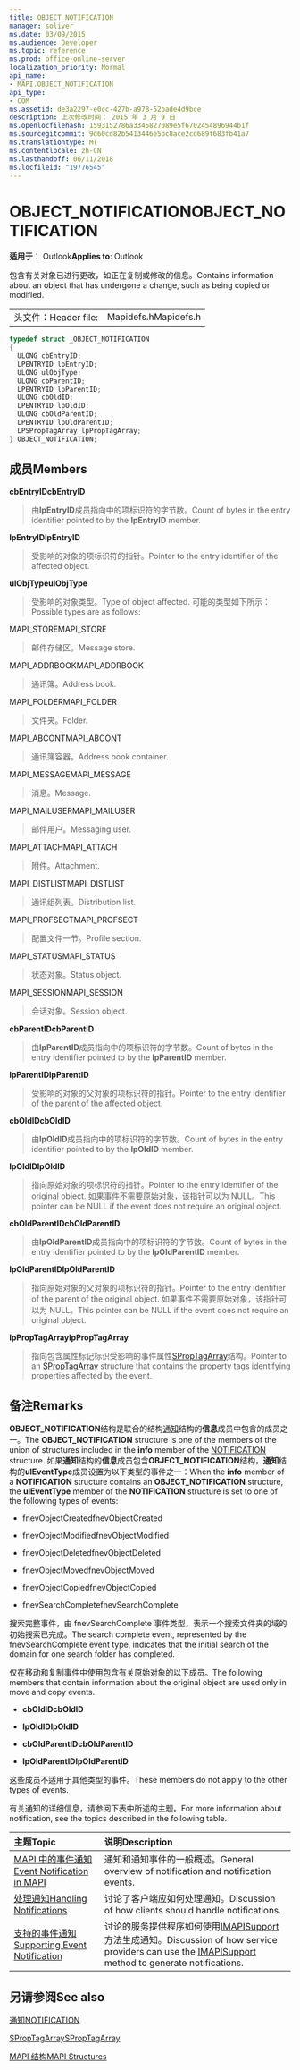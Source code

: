 ```yaml
---
title: OBJECT_NOTIFICATION
manager: soliver
ms.date: 03/09/2015
ms.audience: Developer
ms.topic: reference
ms.prod: office-online-server
localization_priority: Normal
api_name:
- MAPI.OBJECT_NOTIFICATION
api_type:
- COM
ms.assetid: de3a2297-e0cc-427b-a978-52bade4d9bce
description: 上次修改时间： 2015 年 3 月 9 日
ms.openlocfilehash: 1593152786a3345827089e5f6702454896944b1f
ms.sourcegitcommit: 9d60cd82b5413446e5bc8ace2cd689f683fb41a7
ms.translationtype: MT
ms.contentlocale: zh-CN
ms.lasthandoff: 06/11/2018
ms.locfileid: "19776545"
---
```

# <a name="objectnotification"></a><span data-ttu-id="82951-103">OBJECT_NOTIFICATION</span><span class="sxs-lookup"><span data-stu-id="82951-103">OBJECT_NOTIFICATION</span></span>

  
  
<span data-ttu-id="82951-104">**适用于**： Outlook</span><span class="sxs-lookup"><span data-stu-id="82951-104">**Applies to**: Outlook</span></span> 
  
<span data-ttu-id="82951-105">包含有关对象已进行更改，如正在复制或修改的信息。</span><span class="sxs-lookup"><span data-stu-id="82951-105">Contains information about an object that has undergone a change, such as being copied or modified.</span></span>
  
|||
|:-----|:-----|
|<span data-ttu-id="82951-106">头文件：</span><span class="sxs-lookup"><span data-stu-id="82951-106">Header file:</span></span>  <br/> |<span data-ttu-id="82951-107">Mapidefs.h</span><span class="sxs-lookup"><span data-stu-id="82951-107">Mapidefs.h</span></span>  <br/> |
   
```cpp
typedef struct _OBJECT_NOTIFICATION
{
  ULONG cbEntryID;
  LPENTRYID lpEntryID;
  ULONG ulObjType;
  ULONG cbParentID;
  LPENTRYID lpParentID;
  ULONG cbOldID;
  LPENTRYID lpOldID;
  ULONG cbOldParentID;
  LPENTRYID lpOldParentID;
  LPSPropTagArray lpPropTagArray;
} OBJECT_NOTIFICATION;

```

## <a name="members"></a><span data-ttu-id="82951-108">成员</span><span class="sxs-lookup"><span data-stu-id="82951-108">Members</span></span>

 <span data-ttu-id="82951-109">**cbEntryID**</span><span class="sxs-lookup"><span data-stu-id="82951-109">**cbEntryID**</span></span>
  
> <span data-ttu-id="82951-110">由**lpEntryID**成员指向中的项标识符的字节数。</span><span class="sxs-lookup"><span data-stu-id="82951-110">Count of bytes in the entry identifier pointed to by the **lpEntryID** member.</span></span> 
    
 <span data-ttu-id="82951-111">**lpEntryID**</span><span class="sxs-lookup"><span data-stu-id="82951-111">**lpEntryID**</span></span>
  
> <span data-ttu-id="82951-112">受影响的对象的项标识符的指针。</span><span class="sxs-lookup"><span data-stu-id="82951-112">Pointer to the entry identifier of the affected object.</span></span>
    
 <span data-ttu-id="82951-113">**ulObjType**</span><span class="sxs-lookup"><span data-stu-id="82951-113">**ulObjType**</span></span>
  
> <span data-ttu-id="82951-114">受影响的对象类型。</span><span class="sxs-lookup"><span data-stu-id="82951-114">Type of object affected.</span></span> <span data-ttu-id="82951-115">可能的类型如下所示：</span><span class="sxs-lookup"><span data-stu-id="82951-115">Possible types are as follows:</span></span>
    
<span data-ttu-id="82951-116">MAPI_STORE</span><span class="sxs-lookup"><span data-stu-id="82951-116">MAPI_STORE</span></span> 
  
> <span data-ttu-id="82951-117">邮件存储区。</span><span class="sxs-lookup"><span data-stu-id="82951-117">Message store.</span></span> 
    
<span data-ttu-id="82951-118">MAPI_ADDRBOOK</span><span class="sxs-lookup"><span data-stu-id="82951-118">MAPI_ADDRBOOK</span></span> 
  
> <span data-ttu-id="82951-119">通讯簿。</span><span class="sxs-lookup"><span data-stu-id="82951-119">Address book.</span></span> 
    
<span data-ttu-id="82951-120">MAPI_FOLDER</span><span class="sxs-lookup"><span data-stu-id="82951-120">MAPI_FOLDER</span></span> 
  
> <span data-ttu-id="82951-121">文件夹。</span><span class="sxs-lookup"><span data-stu-id="82951-121">Folder.</span></span>
    
<span data-ttu-id="82951-122">MAPI_ABCONT</span><span class="sxs-lookup"><span data-stu-id="82951-122">MAPI_ABCONT</span></span> 
  
> <span data-ttu-id="82951-123">通讯簿容器。</span><span class="sxs-lookup"><span data-stu-id="82951-123">Address book container.</span></span>
    
<span data-ttu-id="82951-124">MAPI_MESSAGE</span><span class="sxs-lookup"><span data-stu-id="82951-124">MAPI_MESSAGE</span></span> 
  
> <span data-ttu-id="82951-125">消息。</span><span class="sxs-lookup"><span data-stu-id="82951-125">Message.</span></span>
    
<span data-ttu-id="82951-126">MAPI_MAILUSER</span><span class="sxs-lookup"><span data-stu-id="82951-126">MAPI_MAILUSER</span></span> 
  
> <span data-ttu-id="82951-127">邮件用户。</span><span class="sxs-lookup"><span data-stu-id="82951-127">Messaging user.</span></span>
    
<span data-ttu-id="82951-128">MAPI_ATTACH</span><span class="sxs-lookup"><span data-stu-id="82951-128">MAPI_ATTACH</span></span> 
  
> <span data-ttu-id="82951-129">附件。</span><span class="sxs-lookup"><span data-stu-id="82951-129">Attachment.</span></span>
    
<span data-ttu-id="82951-130">MAPI_DISTLIST</span><span class="sxs-lookup"><span data-stu-id="82951-130">MAPI_DISTLIST</span></span> 
  
> <span data-ttu-id="82951-131">通讯组列表。</span><span class="sxs-lookup"><span data-stu-id="82951-131">Distribution list.</span></span>
    
<span data-ttu-id="82951-132">MAPI_PROFSECT</span><span class="sxs-lookup"><span data-stu-id="82951-132">MAPI_PROFSECT</span></span> 
  
> <span data-ttu-id="82951-133">配置文件一节。</span><span class="sxs-lookup"><span data-stu-id="82951-133">Profile section.</span></span>
    
<span data-ttu-id="82951-134">MAPI_STATUS</span><span class="sxs-lookup"><span data-stu-id="82951-134">MAPI_STATUS</span></span> 
  
> <span data-ttu-id="82951-135">状态对象。</span><span class="sxs-lookup"><span data-stu-id="82951-135">Status object.</span></span>
    
<span data-ttu-id="82951-136">MAPI_SESSION</span><span class="sxs-lookup"><span data-stu-id="82951-136">MAPI_SESSION</span></span> 
  
> <span data-ttu-id="82951-137">会话对象。</span><span class="sxs-lookup"><span data-stu-id="82951-137">Session object.</span></span>
    
 <span data-ttu-id="82951-138">**cbParentID**</span><span class="sxs-lookup"><span data-stu-id="82951-138">**cbParentID**</span></span>
  
> <span data-ttu-id="82951-139">由**lpParentID**成员指向中的项标识符的字节数。</span><span class="sxs-lookup"><span data-stu-id="82951-139">Count of bytes in the entry identifier pointed to by the **lpParentID** member.</span></span> 
    
 <span data-ttu-id="82951-140">**lpParentID**</span><span class="sxs-lookup"><span data-stu-id="82951-140">**lpParentID**</span></span>
  
> <span data-ttu-id="82951-141">受影响的对象的父对象的项标识符的指针。</span><span class="sxs-lookup"><span data-stu-id="82951-141">Pointer to the entry identifier of the parent of the affected object.</span></span>
    
 <span data-ttu-id="82951-142">**cbOldID**</span><span class="sxs-lookup"><span data-stu-id="82951-142">**cbOldID**</span></span>
  
> <span data-ttu-id="82951-143">由**lpOldID**成员指向中的项标识符的字节数。</span><span class="sxs-lookup"><span data-stu-id="82951-143">Count of bytes in the entry identifier pointed to by the **lpOldID** member.</span></span> 
    
 <span data-ttu-id="82951-144">**lpOldID**</span><span class="sxs-lookup"><span data-stu-id="82951-144">**lpOldID**</span></span>
  
> <span data-ttu-id="82951-145">指向原始对象的项标识符的指针。</span><span class="sxs-lookup"><span data-stu-id="82951-145">Pointer to the entry identifier of the original object.</span></span> <span data-ttu-id="82951-146">如果事件不需要原始对象，该指针可以为 NULL。</span><span class="sxs-lookup"><span data-stu-id="82951-146">This pointer can be NULL if the event does not require an original object.</span></span>
    
 <span data-ttu-id="82951-147">**cbOldParentID**</span><span class="sxs-lookup"><span data-stu-id="82951-147">**cbOldParentID**</span></span>
  
> <span data-ttu-id="82951-148">由**lpOldParentID**成员指向中的项标识符的字节数。</span><span class="sxs-lookup"><span data-stu-id="82951-148">Count of bytes in the entry identifier pointed to by the **lpOldParentID** member.</span></span> 
    
 <span data-ttu-id="82951-149">**lpOldParentID**</span><span class="sxs-lookup"><span data-stu-id="82951-149">**lpOldParentID**</span></span>
  
> <span data-ttu-id="82951-150">指向原始对象的父对象的项标识符的指针。</span><span class="sxs-lookup"><span data-stu-id="82951-150">Pointer to the entry identifier of the parent of the original object.</span></span> <span data-ttu-id="82951-151">如果事件不需要原始对象，该指针可以为 NULL。</span><span class="sxs-lookup"><span data-stu-id="82951-151">This pointer can be NULL if the event does not require an original object.</span></span>
    
 <span data-ttu-id="82951-152">**lpPropTagArray**</span><span class="sxs-lookup"><span data-stu-id="82951-152">**lpPropTagArray**</span></span>
  
> <span data-ttu-id="82951-153">指向包含属性标记标识受影响的事件属性[SPropTagArray](sproptagarray.md)结构。</span><span class="sxs-lookup"><span data-stu-id="82951-153">Pointer to an [SPropTagArray](sproptagarray.md) structure that contains the property tags identifying properties affected by the event.</span></span> 
    
## <a name="remarks"></a><span data-ttu-id="82951-154">备注</span><span class="sxs-lookup"><span data-stu-id="82951-154">Remarks</span></span>

<span data-ttu-id="82951-155">**OBJECT_NOTIFICATION**结构是联合的结构[通知](notification.md)结构的**信息**成员中包含的成员之一。</span><span class="sxs-lookup"><span data-stu-id="82951-155">The **OBJECT_NOTIFICATION** structure is one of the members of the union of structures included in the **info** member of the [NOTIFICATION](notification.md) structure.</span></span> <span data-ttu-id="82951-156">如果**通知**结构的**信息**成员包含**OBJECT_NOTIFICATION**结构，**通知**结构的**ulEventType**成员设置为以下类型的事件之一：</span><span class="sxs-lookup"><span data-stu-id="82951-156">When the **info** member of a **NOTIFICATION** structure contains an **OBJECT_NOTIFICATION** structure, the **ulEventType** member of the **NOTIFICATION** structure is set to one of the following types of events:</span></span> 
  
- <span data-ttu-id="82951-157">fnevObjectCreated</span><span class="sxs-lookup"><span data-stu-id="82951-157">fnevObjectCreated</span></span>
    
- <span data-ttu-id="82951-158">fnevObjectModified</span><span class="sxs-lookup"><span data-stu-id="82951-158">fnevObjectModified</span></span>
    
- <span data-ttu-id="82951-159">fnevObjectDeleted</span><span class="sxs-lookup"><span data-stu-id="82951-159">fnevObjectDeleted</span></span>
    
- <span data-ttu-id="82951-160">fnevObjectMoved</span><span class="sxs-lookup"><span data-stu-id="82951-160">fnevObjectMoved</span></span>
    
- <span data-ttu-id="82951-161">fnevObjectCopied</span><span class="sxs-lookup"><span data-stu-id="82951-161">fnevObjectCopied</span></span>
    
- <span data-ttu-id="82951-162">fnevSearchComplete</span><span class="sxs-lookup"><span data-stu-id="82951-162">fnevSearchComplete</span></span>
    
<span data-ttu-id="82951-163">搜索完整事件，由 fnevSearchComplete 事件类型，表示一个搜索文件夹的域的初始搜索已完成。</span><span class="sxs-lookup"><span data-stu-id="82951-163">The search complete event, represented by the fnevSearchComplete event type, indicates that the initial search of the domain for one search folder has completed.</span></span>
  
<span data-ttu-id="82951-164">仅在移动和复制事件中使用包含有关原始对象的以下成员。</span><span class="sxs-lookup"><span data-stu-id="82951-164">The following members that contain information about the original object are used only in move and copy events.</span></span> 
  
- <span data-ttu-id="82951-165">**cbOldID**</span><span class="sxs-lookup"><span data-stu-id="82951-165">**cbOldID**</span></span>
    
- <span data-ttu-id="82951-166">**lpOldID**</span><span class="sxs-lookup"><span data-stu-id="82951-166">**lpOldID**</span></span>
    
- <span data-ttu-id="82951-167">**cbOldParentID**</span><span class="sxs-lookup"><span data-stu-id="82951-167">**cbOldParentID**</span></span>
    
- <span data-ttu-id="82951-168">**lpOldParentID**</span><span class="sxs-lookup"><span data-stu-id="82951-168">**lpOldParentID**</span></span>
    
<span data-ttu-id="82951-169">这些成员不适用于其他类型的事件。</span><span class="sxs-lookup"><span data-stu-id="82951-169">These members do not apply to the other types of events.</span></span>
  
<span data-ttu-id="82951-170">有关通知的详细信息，请参阅下表中所述的主题。</span><span class="sxs-lookup"><span data-stu-id="82951-170">For more information about notification, see the topics described in the following table.</span></span>
  
|<span data-ttu-id="82951-171">**主题**</span><span class="sxs-lookup"><span data-stu-id="82951-171">**Topic**</span></span>|<span data-ttu-id="82951-172">**说明**</span><span class="sxs-lookup"><span data-stu-id="82951-172">**Description**</span></span>|
|:-----|:-----|
|[<span data-ttu-id="82951-173">MAPI 中的事件通知</span><span class="sxs-lookup"><span data-stu-id="82951-173">Event Notification in MAPI</span></span>](event-notification-in-mapi.md) <br/> |<span data-ttu-id="82951-174">通知和通知事件的一般概述。</span><span class="sxs-lookup"><span data-stu-id="82951-174">General overview of notification and notification events.</span></span>  <br/> |
|[<span data-ttu-id="82951-175">处理通知</span><span class="sxs-lookup"><span data-stu-id="82951-175">Handling Notifications</span></span>](handling-notifications.md) <br/> |<span data-ttu-id="82951-176">讨论了客户端应如何处理通知。</span><span class="sxs-lookup"><span data-stu-id="82951-176">Discussion of how clients should handle notifications.</span></span>  <br/> |
|[<span data-ttu-id="82951-177">支持的事件通知</span><span class="sxs-lookup"><span data-stu-id="82951-177">Supporting Event Notification</span></span>](supporting-event-notification.md) <br/> |<span data-ttu-id="82951-178">讨论的服务提供程序如何使用[IMAPISupport](imapisupportiunknown.md)方法生成通知。</span><span class="sxs-lookup"><span data-stu-id="82951-178">Discussion of how service providers can use the [IMAPISupport](imapisupportiunknown.md) method to generate notifications.</span></span>  <br/> |
   
## <a name="see-also"></a><span data-ttu-id="82951-179">另请参阅</span><span class="sxs-lookup"><span data-stu-id="82951-179">See also</span></span>



[<span data-ttu-id="82951-180">通知</span><span class="sxs-lookup"><span data-stu-id="82951-180">NOTIFICATION</span></span>](notification.md)
  
[<span data-ttu-id="82951-181">SPropTagArray</span><span class="sxs-lookup"><span data-stu-id="82951-181">SPropTagArray</span></span>](sproptagarray.md)


[<span data-ttu-id="82951-182">MAPI 结构</span><span class="sxs-lookup"><span data-stu-id="82951-182">MAPI Structures</span></span>](mapi-structures.md)

